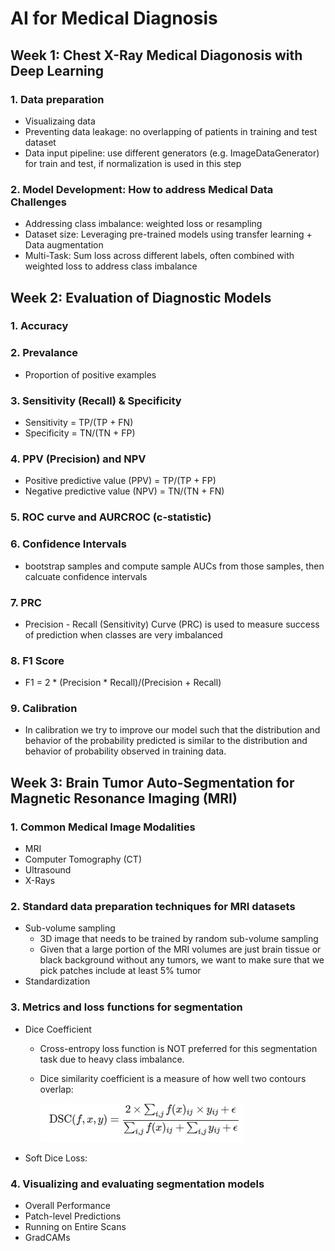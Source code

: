 # AI for Medical Diagnosis

## Week 1: Chest X-Ray Medical Diagonosis with Deep Learning
### 1. Data preparation
  - Visualizaing data
  - Preventing data leakage: no overlapping of patients in training and test dataset
  - Data input pipeline: use different generators (e.g. ImageDataGenerator) for train and test, if normalization is used in this step 
  
### 2. Model Development: How to address Medical Data Challenges
  - Addressing class imbalance: weighted loss or resampling
  - Dataset size: Leveraging pre-trained models using transfer learning + Data augmentation
  - Multi-Task: Sum loss across different labels, often combined with weighted loss to address class imbalance

## Week 2: Evaluation of Diagnostic Models
### 1. Accuracy
### 2. Prevalance
  - Proportion of positive examples
### 3. Sensitivity (Recall) & Specificity
  - Sensitivity = TP/(TP + FN)
  - Specificity = TN/(TN + FP)
### 4. PPV (Precision) and NPV
  - Positive predictive value (PPV) = TP/(TP + FP)
  - Negative predictive value (NPV) = TN/(TN + FN)
### 5. ROC curve and AURCROC (c-statistic)
### 6. Confidence Intervals
  - bootstrap samples and compute sample AUCs from those samples, then calcuate confidence intervals
### 7. PRC
  - Precision - Recall (Sensitivity) Curve (PRC) is used to measure success of prediction when classes are very imbalanced
### 8. F1 Score
  - F1 = 2 * (Precision * Recall)/(Precision + Recall)
### 9. Calibration
  - In calibration we try to improve our model such that the distribution and behavior of the probability predicted is similar to the distribution and behavior of probability observed in training data.
  
## Week 3: Brain Tumor Auto-Segmentation for Magnetic Resonance Imaging (MRI)
### 1. Common Medical Image Modalities
  - MRI
  - Computer Tomography (CT)
  - Ultrasound
  - X-Rays
  
### 2. Standard data preparation techniques for MRI datasets
  - Sub-volume sampling
    - 3D image that needs to be trained by random sub-volume sampling
    - Given that a large portion of the MRI volumes are just brain tissue or black background without any tumors, we want to make sure that we pick patches include at least 5% tumor
  - Standardization
  
### 3. Metrics and loss functions for segmentation
  - Dice Coefficient
    - Cross-entropy loss function is NOT preferred for this segmentation task due to heavy class imbalance.
    - Dice similarity coefficient is a measure of how well two contours overlap:
    
      ![Notebook](https://github.com/supertime1/AI-FOR-MEDICINE/blob/master/Images/Dice%20similarity%20coefficient.png?raw=true)
    
  - Soft Dice Loss:

### 4. Visualizing and evaluating segmentation models
  - Overall Performance
  - Patch-level Predictions
  - Running on Entire Scans
  - GradCAMs
